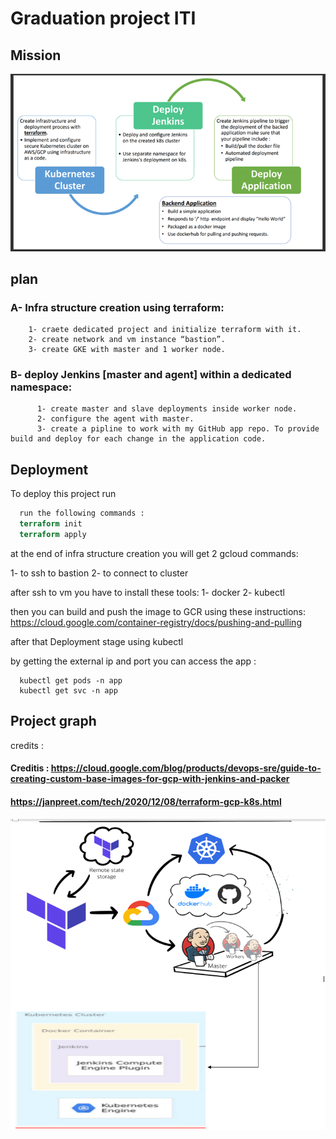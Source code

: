 
# Graduation project ITI




## Mission
![App Screenshot](https://github.com/EbraamMaher/Infra/blob/master/Picture1.png)


## plan

### A- Infra structure creation using terraform:
        1- craete dedicated project and initialize terraform with it.
        2- create network and vm instance “bastion”.
        3- create GKE with master and 1 worker node.

### B- deploy Jenkins [master and agent] within a dedicated namespace:
	      1- create master and slave deployments inside worker node.
 	      2- configure the agent with master.
	      3- create a pipline to work with my GitHub app repo. To provide build and deploy for each change in the application code.



## Deployment

To deploy this project run

```terraform
  run the following commands :
  terraform init
  terraform apply
```
at the end of infra structure creation you will get 2 gcloud commands:

1- to ssh to bastion
2- to connect to cluster 

after ssh to vm you have to install these tools:
1- docker
2- kubectl

then you can build and push the image to GCR using these instructions:
https://cloud.google.com/container-registry/docs/pushing-and-pulling

after that Deployment stage using kubectl

by getting the external ip and port you can access the app :

```kuebctl 
  kubectl get pods -n app
  kubectl get svc -n app
```
## Project graph

credits :
#### Creditis : https://cloud.google.com/blog/products/devops-sre/guide-to-creating-custom-base-images-for-gcp-with-jenkins-and-packer
   #### https://janpreet.com/tech/2020/12/08/terraform-gcp-k8s.html

![App Screenshot](https://github.com/EbraamMaher/Infra/blob/master/Screenshot%20(1483).png)
